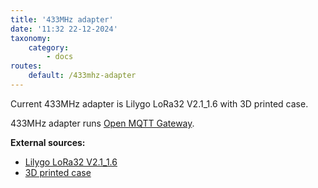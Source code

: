 ```yaml
---
title: '433MHz adapter'
date: '11:32 22-12-2024'
taxonomy:
    category:
        - docs
routes:
    default: /433mhz-adapter
---
```


Current 433MHz adapter is Lilygo LoRa32 V2.1_1.6  with 3D printed case.

433MHz adapter runs [Open MQTT Gateway](/open-mqtt-gateway).

**External sources:**
* [Lilygo LoRa32 V2.1_1.6](https://lilygo.cc/products/lora3)
* [3D printed case](https://www.thingiverse.com/thing:4518757)